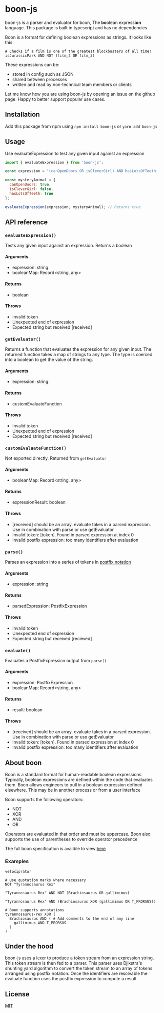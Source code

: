 # boon-js

boon-js is a parser and evaluator for boon, The **bo**olean expressi**on** language. This package is built in typescript and has no dependencies

Boon is a format for defining boolean expressions as strings. It looks like this:

```boon
# Checks if a film is one of the greatest blockbusters of all time!
isJurassicPark AND NOT (film_2 OR film_3)
```

These expressions can be:

- stored in config such as JSON
- shared between processes
- written and read by non-technical team members or clients

Let me know how you are using boon-js by opening an issue on the github page. Happy to better support popular use cases.

## Installation

Add this package from npm using `npm install boon-js` or `yarn add boon-js`

## Usage

Use evaluateExpression to test any given input against an expression

```javascript
import { evaluateExpression } from 'boon-js';

const expression = '(canOpenDoors OR isCleverGirl) AND hasLotsOfTeeth';

const mysteryAnimal = {
  canOpenDoors: true,
  isCleverGirl: false,
  hasLotsOfTeeth: true
};

evaluateExpression(expression, mysteryAnimal); // Returns true
```

## API reference

### `evaluateExpression()`

Tests any given input against an expression. Returns a boolean

#### Arguments

- expression: string
- booleanMap: Record<string, any>

#### Returns

- boolean

#### Throws

- Invalid token
- Unexpected end of expression
- Expected string but received [received]

### `getEvaluator()`

Returns a function that evaluates the expression for any given input. The returned function takes a map of strings to any type. The type is coerced into a boolean to get the value of the string.

#### Arguments

- expression: string

#### Returns

- customEvaluateFunction

#### Throws

- Invalid token
- Unexpected end of expression
- Expected string but received [received]

### `customEvaluateFunction()`

Not exported directly. Returned from `getEvaluator`

#### Arguments

- booleanMap: Record<string, any>

#### Returns

- expressionResult: boolean

#### Throws

- [received] should be an array. evaluate takes in a parsed expression. Use in combination with parse or use getEvaluator
- Invalid token: [token]. Found in parsed expression at index 0
- Invalid postfix expression: too many identifiers after evaluation

### `parse()`

Parses an expression into a series of tokens in [postfix notation](https://en.wikipedia.org/wiki/Reverse_Polish_notation)

#### Arguments

- expression: string

#### Returns

- parsedExpression: PostfixExpression

#### Throws

- Invalid token
- Unexpected end of expression
- Expected string but received [recieved]

### `evaluate()`

Evaluates a PostfixExpression output from `parse()`

#### Arguments

- expression: PostfixExpression
- booleanMap: Record<string, any>

#### Returns

- result: boolean

#### Throws

- [received] should be an array. evaluate takes in a parsed expression. Use in combination with parse or use getEvaluator
- Invalid token: [token]. Found in parsed expression at index 0
- Invalid postfix expression: too many identifiers after evaluation

## About boon

Boon is a standard format for human-readable boolean expressions. Typically, boolean expressions are defined within the code that evaluates them. Boon allows engineers to pull in a boolean expression defined elsewhere. This may be in another process or from a user interface

Boon supports the following operators:

- NOT
- XOR
- AND
- OR

Operators are evaluated in that order and must be uppercase. Boon also supports the use of parentheses to override operator precedence

The full boon specification is availble to view [here](https://docs.google.com/document/d/1UzsnnKjjW7T_u-OPb5dcPmc9My4YS_jHoyButolNVa4/edit?usp=sharing)

### Examples

```boon
velociprator
```

```boon
# Use quotation marks where necessary
NOT "Tyrannosaurus Rex"
```

```boon
"Tyrannosaurus Rex" AND NOT (Brachiosaurus OR gallimimus)
```

```boon
"Tyrannosaurus Rex" AND (Brachiosaurus XOR (gallimimus OR T_PRORSUS))
```

```boon
# Boon supports annotations
tyrannosaurus-rex XOR (
  Brachiosaurus AND ( # Add comments to the end of any line
    gallimimus AND T_PRORSUS
  )
)
```

## Under the hood

boon-js uses a lexer to produce a token stream from an expression string. This token stream is then fed to a parser. This parser uses Djikstra's shunting yard algorithm to convert the token stream to an array of tokens arranged using postfix notation. Once the identifiers are resolvable the evaluate function uses the postfix expression to compute a result

## License

[MIT](https://https://github.com/jakec-github/boon-js/blob/master/LICENSE.md)
